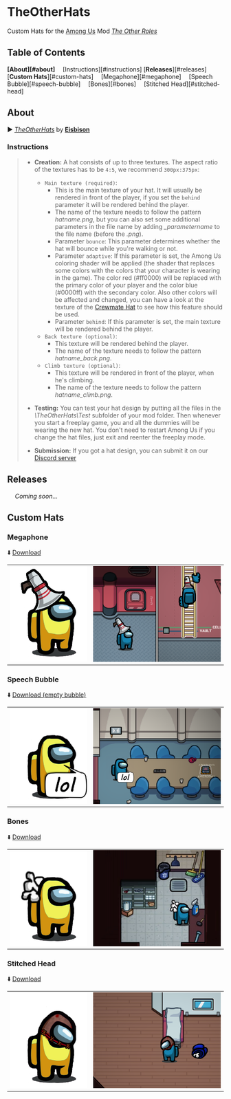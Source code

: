 # TheOtherHats
Custom Hats for the [Among Us](https://innersloth.com/gameAmongUs.php) Mod *[The Other Roles](https://github.com/Eisbison/TheOtherRoles)*

## Table of Contents

**[About][#about]**
&emsp;[Instructions][#instructions]
[**Releases**][#releases]
[**Custom Hats**][#custom-hats]
&emsp;[Megaphone][#megaphone]
&emsp;[Speech Bubble][#speech-bubble]
&emsp;[Bones][#bones]
&emsp;[Stitched Head][#stitched-head]

## About

:arrow_forward: [*TheOtherHats*](https://github.com/Eisbison/TheOtherRoles#custom-hats) by [**Eisbison**](https://github.com/Eisbison)

### Instructions

> - **Creation:** A hat consists of up to three textures. The aspect ratio of the textures has to be `4:5`, we recommend `300px:375px`:
>   - `Main texture (required)`:
>     - This is the main texture of your hat. It will usually be rendered in front of the player, if you set the `behind` parameter it will be rendered behind the player.
>     - The name of the texture needs to follow the pattern *hatname.png*, but you can also set some additional parameters in the file name by adding *_parametername* to the file name (before the *.png*).
>     - Parameter `bounce`: This parameter determines whether the hat will bounce while you're walking or not.
>     - Parameter `adaptive`: If this parameter is set, the Among Us coloring shader will be applied (the shader that replaces some colors with the colors that your character is wearing in the game). The color red (#ff0000) will be replaced with the primary color of your player and the color blue (#0000ff) with the secondary color. Also other colors will be affected and changed, you can have a look at the texture of the [Crewmate Hat](https://static.wikia.nocookie.net/among-us-wiki/images/e/e0/Crewmate_hat.png) to see how this feature should be used.
>     - Parameter `behind`: If this parameter is set, the main texture will be rendered behind the player.
>   - `Back texture (optional)`:
>     - This texture will be rendered behind the player.
>     - The name of the texture needs to follow the pattern *hatname_back.png*.
>   - `Climb texture (optional)`:
>     - This texture will be rendered in front of the player, when he's climbing.
>     - The name of the texture needs to follow the pattern *hatname_climb.png*.
> - **Testing:** You can test your hat design by putting all the files in the *\TheOtherHats\Test* subfolder of your mod folder. Then whenever you start a freeplay game, you and all the dummies will be wearing the new hat. You don't need to restart Among Us if you change the hat files, just exit and reenter the freeplay mode.
>
> - **Submission:** If you got a hat design, you can submit it on our [Discord server](https://discord.gg/77RkMJHWsM)

## Releases

&emsp; *Coming soon…*

## Custom Hats

### Megaphone

:arrow_down: ​[Download](resources/hats/megaphone)

|                                    |                                       |
| ---------------------------------- | ------------------------------------- |
| ![demo](images/demo_megaphone.png) | ![demo](images/demo_megaphone-bg.png) |



### Speech Bubble

:arrow_down: [Download (empty bubble)](resources/hats/speech-bubble/speech-bubble_bounce.png)

|                                    |                                       |
| ---------------------------------- | ------------------------------------- |
| ![Preview](images/demo_bubble.png) | ![Preview](images/demo_bubble-bg.png) |

### Bones

:arrow_down: [Download](resources/hats/bones)

|                                   |                                      |
| --------------------------------- | ------------------------------------ |
| ![Preview](images/demo_bones.png) | ![Preview](images/demo_bones-bg.png) |



### Stitched Head

:arrow_down: [Download](resources/hats/stitched/stitched.png)

|                                      |                                         |
| ------------------------------------ | --------------------------------------- |
| ![Preview](images/demo_stitched.png) | ![Preview](images/demo_stitched-bg.png) |

